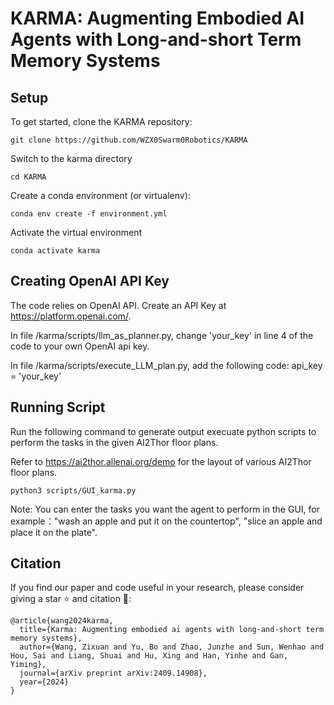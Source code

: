 # **KARMA: Augmenting Embodied AI Agents with Long-and-short Term Memory Systems**
## Setup

To get started, clone the KARMA repository:
```
git clone https://github.com/WZX0Swarm0Robotics/KARMA
```

Switch to the karma directory
```
cd KARMA
```

Create a conda environment (or virtualenv):
```
conda env create -f environment.yml
```

Activate the virtual environment
```
conda activate karma
```

## Creating OpenAI API Key
The code relies on OpenAI API. Create an API Key at https://platform.openai.com/.

In file /karma/scripts/llm_as_planner.py, change 'your_key' in line 4 of the code to your own OpenAI api key.

In file /karma/scripts/execute_LLM_plan.py, add the following code: api_key = 'your_key'

## Running Script
Run the following command to generate output execuate python scripts to perform the tasks in the given AI2Thor floor plans. 

Refer to https://ai2thor.allenai.org/demo for the layout of various AI2Thor floor plans.

```
python3 scripts/GUI_karma.py 
```
Note: You can enter the tasks you want the agent to perform in the GUI, for example："wash an apple and put it on the countertop", "slice an apple and place it on the plate". 

## Citation
If you find our paper and code useful in your research, please consider giving a star ⭐ and citation 📝:

```
@article{wang2024karma,
  title={Karma: Augmenting embodied ai agents with long-and-short term memory systems},
  author={Wang, Zixuan and Yu, Bo and Zhao, Junzhe and Sun, Wenhao and Hou, Sai and Liang, Shuai and Hu, Xing and Han, Yinhe and Gan, Yiming},
  journal={arXiv preprint arXiv:2409.14908},
  year={2024}
}
```
